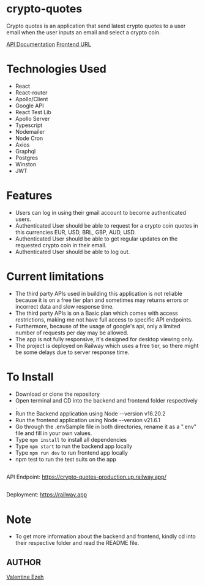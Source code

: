 # crypto-quotes
Crypto quotes is an application that send latest crypto quotes to a user email when the user inputs an email and select a crypto coin.

[API Documentation](https://crypto-quotes-production.up.railway.app/)
[Frontend URL](https://ancient-turn-production.up.railway.app/)

# Technologies Used
- React
- React-router
- Apollo/Client
- Google API
- React Test Lib
- Apollo Server
- Typescript
- Nodemailer
- Node Cron
- Axios
- Graphql
- Postgres
- Winston
- JWT

# Features
- Users can log in using their gmail account to become authenticated users.
- Authenticated User should be able to request for a crypto coin quotes in this currencies EUR, USD, BRL, GBP, AUD, USD.
- Authenticated User should be able to get regular updates on the requested crypto coin in their email.
- Authenticated User should be able to log out.

# Current limitations
- The third party APIs used in building this application is not reliable because it is on a free tier plan and sometimes may returns errors or incorrect data and slow response time.
- The third party APIs is on a Basic plan which comes with access restrictions, making me not have full access to specific API endpoints.
- Furthermore, because  of the usage of google's api, only a limited number of requests per day may be allowed.
- The app is not fully responsive, it's designed for desktop viewing only.
- The project is deployed on Railway which uses a free tier, so there might be some delays due to server response time.

# To Install
- Download or clone the repository
- Open terminal and CD into the backend and frontend folder respectively .
- Run the Backend application using Node --version v16.20.2
- Run the frontend application using Node --version v21.6.1
- Go through the .envSample file  in both directories, rename it as a ".env" file and fill in your own values.
- Type `npm install` to install all dependencies
- Type `npm start` to run the backend app locally
- Type `npm run dev` to run frontend app locally
- npm test to run the test suits on the app

##
API Endpoint: https://crypto-quotes-production.up.railway.app/

##
Deployment: https://railway.app

# Note
- To get more information about the backend and frontend, kindly cd into their respective folder and read the README file.

## AUTHOR
[Valentine Ezeh](https://github.com/valentineezeh/crypto-quotes)

